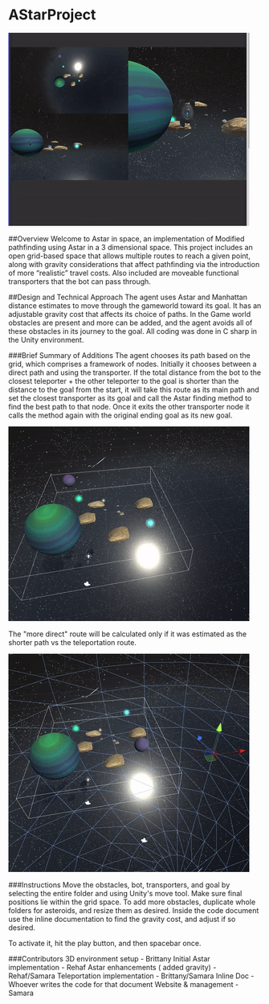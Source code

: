 # AStarProject
![](/Images/main.gif)

##Overview
Welcome to Astar in space, an implementation of Modified pathfinding using Astar in a 3 dimensional space.
This project includes an open grid-based space that allows multiple routes to reach a given point, along with  gravity considerations that affect pathfinding via the introduction of more “realistic” travel costs. Also included are moveable functional transporters that the bot can pass through.

##Design and Technical Approach
The agent uses Astar and Manhattan distance estimates to move through the gameworld toward its goal. It has an adjustable gravity cost that affects its choice of paths. In the Game world obstacles are present and more can be added, and the agent avoids all of these obstacles in its journey to the goal. All coding was done in C sharp in the Unity environment.

###Brief Summary of Additions 
The agent chooses its path based on the grid, which comprises a framework of nodes. Initially it chooses between a direct path and using the transporter. If the total distance from the bot to the closest teleporter + the other teleporter to the goal is shorter than the distance to the goal from the start, it will take this route as its main path and set the closest transporter as its goal and call the Astar finding method to find the best path to that node. Once it exits the other transporter node it calls the method again with the original ending goal as its new goal.  

![](/Images/porter.gif)

The "more direct" route will be calculated only if it was estimated as the shorter path vs the teleportation route.

![](/Images/optionPlanet.gif)

###Instructions
Move the obstacles, bot, transporters, and goal by selecting the entire folder and using Unity's move tool. Make sure final positions lie within the grid space. To add more obstacles, duplicate whole folders for asteroids, and resize them as desired.
Inside the code document use the inline documentation to find the gravity cost, and adjust if so desired.

To activate it, hit the play button, and then spacebar once.

###Contributors
3D environment setup - Brittany 
Initial Astar implementation - Rehaf 
Astar enhancements ( added gravity)  - Rehaf/Samara
Teleportation implementation  -  Brittany/Samara
Inline Doc - Whoever writes the code for that document
Website & management - Samara
